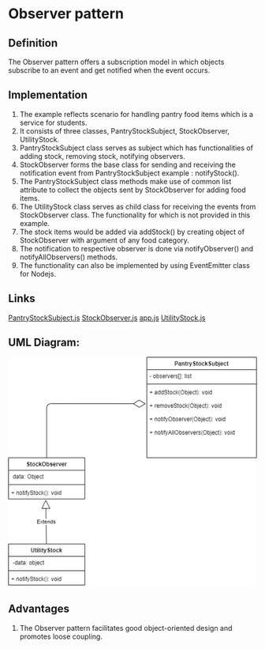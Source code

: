 # Observer pattern

## Definition
  The Observer pattern offers a subscription model in which objects subscribe to an event and get notified when the event occurs. 

## Implementation
1) The example reflects scenario for handling pantry food items which is a service for students.
2) It consists of three classes, PantryStockSubject, StockObserver, UtilityStock. 
3) PantryStockSubject class serves as subject which has functionalities of adding stock, removing stock, notifying observers.
4) StockObserver forms the base class for sending and receiving the notification event from PantryStockSubject example : notifyStock().
5) The PantryStockSubject class methods make use of common list attribute to collect the objects sent by StockObserver for adding food items.
6) The UtilityStock class serves as child class for receiving the events from StockObserver class. The functionality for which is not provided in this example.
7) The stock items would be added via addStock() by creating object of StockObserver with argument of any food category.
8) The notification to respective observer is done via notifyObserver() and notifyAllObservers() methods.
9) The functionality can also be implemented by using EventEmitter class for Nodejs.




## Links
[PantryStockSubject.js](./PantryStockSubject.js)
[StockObserver.js](./StockObserver.js)
[app.js](./app.js)
[UtilityStock.js](./UtilityStock.js)





## UML Diagram:
![Observer Design Pattern](observer.png)

## Advantages
1) The Observer pattern facilitates good object-oriented design and promotes loose coupling.



